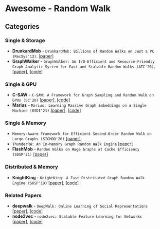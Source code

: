 # Awesome - Random Walk

## Categories

### Single & Storage

- **DrunkardMob** - `DrunkardMob: Billions of Random Walks on Just a PC (RecSys'13)`. [[paper]](https://www.cs.cmu.edu/~akyrola/files/drunkard-final.pdf)
- **GraphWalker** - `GraphWalker: An I/O-Efficient and Resource-Friendly Graph Analytic System for Fast and Scalable Random Walks (ATC'20)`. [[paper]](https://www.usenix.org/system/files/atc20-wang-rui.pdf), [[code]](https://github.com/ustcadsl/GraphWalker)


### Single & GPU

- **C-SAW** - `C-SAW: A Framework for Graph Sampling and Random Walk on GPUs (SC'20)` [[paper]](https://arxiv.org/pdf/2009.09103.pdf), [[code]](https://github.com/concept-inversion/C-SAW)
- **Marius** - `Marius: Learning Massive Graph Embeddings on a Single Machine (OSDI'21)` [[paper]](https://www.usenix.org/system/files/osdi21-mohoney.pdf), [[code]](https://github.com/marius-team/marius)

### Single & Memory

- `Memory-Aware Framework for Efficient Second-Order Random Walk on Large Graphs (SIGMOD'20)` [[paper]](https://shaoyx.github.io/files/main.pdf)
- `ThunderRW: An In-Memory Graph Random Walk Engine` [[paper]](https://arxiv.org/pdf/2107.11983.pdf)
- **FlashMob** - `Random Walks on Huge Graphs at Cache Efficiency (SOSP'21)` [[paper]](https://dl.acm.org/doi/pdf/10.1145/3477132.3483575)

### Distributed & Memory

- **KnightKing** - `KnightKing: A Fast Distributed Graph Random Walk Engine (SOSP'19)` [[paper]](http://madsys.cs.tsinghua.edu.cn/publications/SOSP19-yang.pdf), [[code]](https://github.com/KnightKingWalk/KnightKing)


### Related Papers

- **deepwalk** - `DeepWalk: Online Learning of Social Representations` [[paper]](https://arxiv.org/pdf/1403.6652.pdf), [[code]](https://github.com/phanein/deepwalk)
- **node2vec** - `node2vec: Scalable Feature Learning for Networks` [[paper]](https://arxiv.org/pdf/1607.00653.pdf), [[code]](https://github.com/aditya-grover/node2vec)